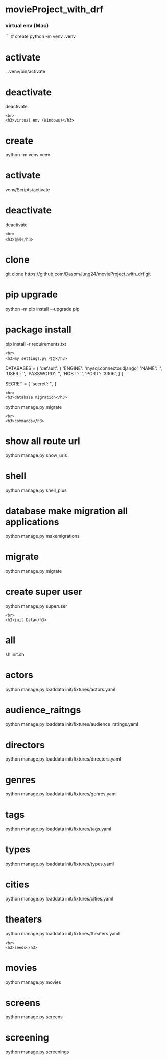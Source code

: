 <h1>movieProject_with_drf</h1>

<h3>virtual env (Mac)</h3>
```
# create
python -m venv .venv

# activate
. .venv/bin/activate

# deactivate
deactivate
```
<br>
<h3>virtual env (Windows)</h3>

```
# create
python -m venv venv

# activate
venv/Scripts/activate

# deactivate
deactivate
```
<br>
<h3>설치</h3>

```
# clone
git clone https://github.com/DasomJung24/movieProject_with_drf.git

# pip upgrade
python -m pip install --upgrade pip

# package install
pip install -r requirements.txt
```
<br>
<h3>my_settings.py 작성</h3>

```
DATABASES = {
    'default': {
        'ENGINE': 'mysql.connector.django',
        'NAME': '',
        'USER': '',
        'PASSWORD': '',
        'HOST': '',
        'PORT': '3306',
    }
}

SECRET = {
        'secret': '',
}
```
<br>
<h3>database migration</h3>

```
python manage.py migrate
```
<br>
<h3>commands</h3>

```
# show all route url
python manage.py show_urls

# shell
python manage.py shell_plus

# database make migration all applications
python manage.py makemigrations

# migrate
python manage.py migrate

# create super user
python manage.py superuser
```
<br>
<h3>init Data</h3>

```
# all
sh init.sh

# actors
python manage.py loaddata init/fixtures/actors.yaml

# audience_raitngs
python manage.py loaddata init/fixtures/audience_ratings.yaml

# directors
python manage.py loaddata init/fixtures/directors.yaml

# genres
python manage.py loaddata init/fixtures/genres.yaml

# tags
python manage.py loaddata init/fixtures/tags.yaml

# types
python manage.py loaddata init/fixtures/types.yaml

# cities
python manage.py loaddata init/fixtures/cities.yaml

# theaters
python manage.py loaddata init/fixtures/theaters.yaml
```
<br>
<h3>seeds</h3>

```
# movies
python manage.py movies

# screens
python manage.py screens

# screening
python manage.py screenings
```